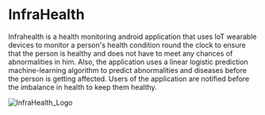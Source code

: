 # InfraHealth


<p>Infrahealth is a health monitoring android application that uses IoT wearable devices to monitor a person's health condition round the clock to ensure that the person is healthy and does not have to meet any chances of abnormalities in him. Also, the application uses a linear logistic prediction machine-learning algorithm to predict abnormalities and diseases before the person is getting affected. Users of the application are notified before the imbalance in health to keep them healthy.</p>

![InfraHealth_Logo]("https://www.flaticon.com/premium-icon/icons/svg/4167/4167009.svg")

